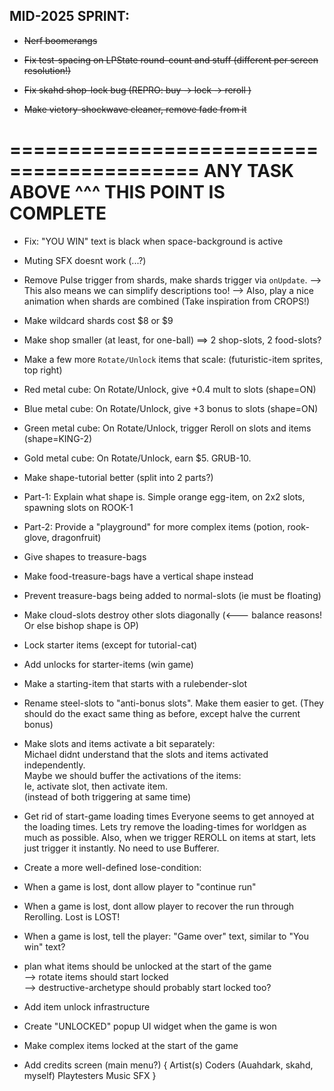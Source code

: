 

## MID-2025 SPRINT:


- ~~Nerf boomerangs~~

- ~~Fix test-spacing on LPState round-count and stuff (different per screen resolution!)~~

- ~~Fix skahd shop-lock bug (REPRO: buy -> lock -> reroll )~~

- ~~Make victory-shockwave cleaner, remove fade from it~~


==========================================
ANY TASK ABOVE ^^^ THIS POINT IS COMPLETE
==========================================



- Fix: "YOU WIN" text is black when space-background is active


- Muting SFX doesnt work (...?)


- Remove Pulse trigger from shards, make shards trigger via `onUpdate`.
--> This also means we can simplify descriptions too!
--> Also, play a nice animation when shards are combined (Take inspiration from CROPS!)


- Make wildcard shards cost $8 or $9


- Make shop smaller (at least, for one-ball)
==> 2 shop-slots, 2 food-slots?



- Make a few more `Rotate/Unlock` items that scale:
(futuristic-item sprites, top right)
- Red metal cube: On Rotate/Unlock, give +0.4 mult to slots (shape=ON)
- Blue metal cube: On Rotate/Unlock, give +3 bonus to slots (shape=ON)
- Green metal cube: On Rotate/Unlock, trigger Reroll on slots and items (shape=KING-2)
- Gold metal cube: On Rotate/Unlock, earn $5. GRUB-10.


- Make shape-tutorial better (split into 2 parts?)
- Part-1: Explain what shape is. Simple orange egg-item, on 2x2 slots, spawning slots on ROOK-1
- Part-2: Provide a "playground" for more complex items (potion, rook-glove, dragonfruit)


- Give shapes to treasure-bags
- Make food-treasure-bags have a vertical shape instead
- Prevent treasure-bags being added to normal-slots (ie must be floating)
- Make cloud-slots destroy other slots diagonally (<--- balance reasons! Or else bishop shape is OP)


- Lock starter items (except for tutorial-cat)
- Add unlocks for starter-items (win game)


- Make a starting-item that starts with a rulebender-slot


- Rename steel-slots to "anti-bonus slots". Make them easier to get.
(They should do the exact same thing as before, except halve the current bonus)


- Make slots and items activate a bit separately:  
Michael didnt understand that the slots and items activated independently.  
Maybe we should buffer the activations of the items:  
Ie, activate slot, then activate item.  
(instead of both triggering at same time)   



- Get rid of start-game loading times
Everyone seems to get annoyed at the loading times.
Lets try remove the loading-times for worldgen as much as possible.
Also, when we trigger REROLL on items at start, lets just trigger it instantly. No need to use Bufferer.


- Create a more well-defined lose-condition:
- When a game is lost, dont allow player to "continue run"
- When a game is lost, dont allow player to recover the run through Rerolling. Lost is LOST!
- When a game is lost, tell the player: "Game over" text, similar to "You win" text?



- plan what items should be unlocked at the start of the game   
    --> rotate items should start locked  
    --> destructive-archetype should probably start locked too?  


- Add item unlock infrastructure
- Create "UNLOCKED" popup UI widget when the game is won
- Make complex items locked at the start of the game



- Add credits screen (main menu?)
{
    Artist(s)
    Coders (Auahdark, skahd, myself)
    Playtesters
    Music
    SFX
}

